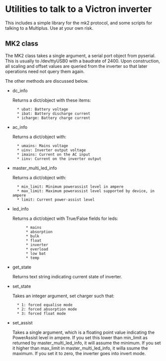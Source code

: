 # Utilities to talk to a Victron inverter

This includes a simple library for the mk2 protocol, and some scripts for
talking to a Multiplus. Use at your own risk.

## MK2 class

The MK2 class takes a single argument, a serial port object from pyserial.
This is usually to /dev/ttyUSB0 with a baudrate of 2400. Upon construction,
all scaling and offset values are queried from the inverter so that later
operations need not query them again.

The other methods are discussed below.

* dc_info

    Returns a dict/object with these items:

        * ubat: Battery voltage
        * ibat: Battery discharge current
        * icharge: Battery charge current

* ac_info

    Returns a dict/object with:

        * umains: Mains voltage
        * uinv: Inverter output voltage
        * imains: Current on the AC input
        * iinv: Current on the inverter output

* master_multi_led_info

    Returns a dict/object with:

        * min_limit: Minimum powerassist level in ampere
        * max_limit: Maximum powerassist level supported by device, in ampere
        * limit: Current power-assist level

* led_info

    Returns a dict/object with True/False fields for leds:

            * mains
            * absorption
            * bulk
            * float
            * inverter
            * overload
            * low bat
            * temp
    
* get_state

    Returns text string indicating current state of inverter.

* set_state

    Takes an integer argument, set charger such that:

        * 1: forced equalise mode
        * 2: forced absorption mode
        * 3: forced float mode

* set_assist

    Takes a single argument, which is a floating point value indicating the
    PowerAssist level in ampere. If you set this lower than min_limit as
    returned by master_multi_led_info, it will assume the minimum. If you set
    it higher than max_limit in master_multi_led_info, it willa ssume the
    maximum. If you set it to zero, the inverter goes into invert mode.
